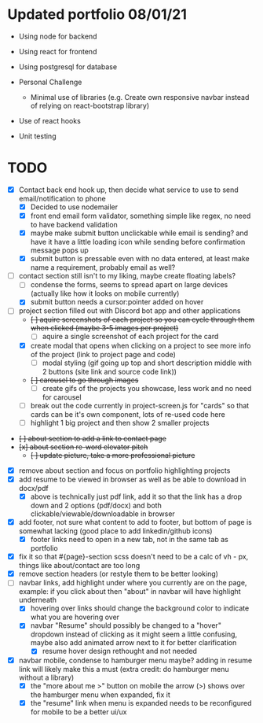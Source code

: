 # Updated portfolio 08/01/21

- Using node for backend
- Using react for frontend
- Using postgresql for database

- Personal Challenge
    - Minimal use of libraries (e.g. Create own responsive navbar instead of relying on react-bootstrap library)

- Use of react hooks
- Unit testing

# TODO

- [X] Contact back end hook up, then decide what service to use to send email/notification to phone
    - [X] Decided to use nodemailer
    - [x] front end email form validator, something simple like regex, no need to have backend validation
    - [x] maybe make submit button unclickable while email is sending? and have it have a little loading icon while sending before confirmation message pops up
    - [x] submit button is pressable even with no data entered, at least make name a requirement, probably email as well?
- [ ] contact section still isn't to my liking, maybe create floating labels?
    - [ ] condense the forms, seems to spread apart on large devices (actually like how it looks on mobile currently)
    - [x] submit button needs a cursor:pointer added on hover
- [ ] project section filled out with Discord bot app and other applications
    - ~~[ ] aquire screenshots of each project so you can cycle through them when clicked (maybe 3-5 images per project)~~
        - [ ] aquire a single screenshot of each project for the card
    - [x] create modal that opens when clicking on a project to see more info of the project (link to project page and code)
        - [ ] modal styling (gif going up top and short description middle with 2 buttons (site link and source code link))
    - ~~[ ] carousel to go through images~~
        - [ ] create gifs of the projects you showcase, less work and no need for carousel
    - [ ] break out the code currently in project-screen.js for "cards" so that cards can be it's own component, lots of re-used code here
    - [ ] highlight 1 big project and then show 2 smaller projects
- ~~[ ] about section to add a link to contact page~~
- ~~[x] about section re-word elevator pitch~~
    - ~~[ ] update picture, take a more professional picture~~
- [x] remove about section and focus on portfolio highlighting projects
- [X] add resume to be viewed in browser as well as be able to download in docx/pdf
    - [X] above is technically just pdf link, add it so that the link has a drop down and 2 options (pdf/docx) and both clickable/viewable/downloadable in browser
- [X] add footer, not sure what content to add to footer, but bottom of page is somewhat lacking (good place to add linkedin/github icons)
    - [x] footer links need to open in a new tab, not in the same tab as portfolio
- [x] fix it so that #{page}-section scss doesn't need to be a calc of vh - px, things like about/contact are too long
- [x] remove section headers (or restyle them to be better looking)
- [ ] navbar links, add highlight under where you currently are on the page, example: if you click about then "about" in navbar will have highlight underneath
    - [x] hovering over links should change the background color to indicate what you are hovering over
    - [x] navbar "Resume" should possibly be changed to a "hover" dropdown instead of clicking as it might seem a little confusing, maybe also add animated arrow next to it for better clarification
        - [x] resume hover design rethought and not needed
- [x] navbar mobile, condense to hamburger menu maybe? adding in resume link will likely make this a must (extra credit: do hamburger menu without a library)
    - [x] the "more about me >" button on mobile the arrow (>) shows over the hamburger menu when expanded, fix it
    - [x] the "resume" link when menu is expanded needs to be reconfigured for mobile to be a better ui/ux